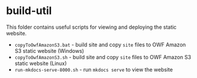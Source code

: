 # build-util #

This folder contains useful scripts for viewing and deploying the static website.

* `copyToOwfAmazonS3.bat` - build site and copy `site` files to OWF Amazon S3 static website (Windows)
* `copyToOwfAmazonS3.sh` - build site and copy `site` files to OWF Amazon S3 static website (Linux)
* `run-mkdocs-serve-8000.sh` - run `mkdocs serve` to view the website
